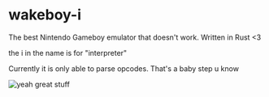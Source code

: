 # wakeboy-i
The best Nintendo Gameboy emulator that doesn't work. Written in Rust &lt;3

the i in the name is for "interpreter"

Currently it is only able to parse opcodes. That's a baby step u know

![yeah great stuff](https://i.imgur.com/96lPskK.png)
